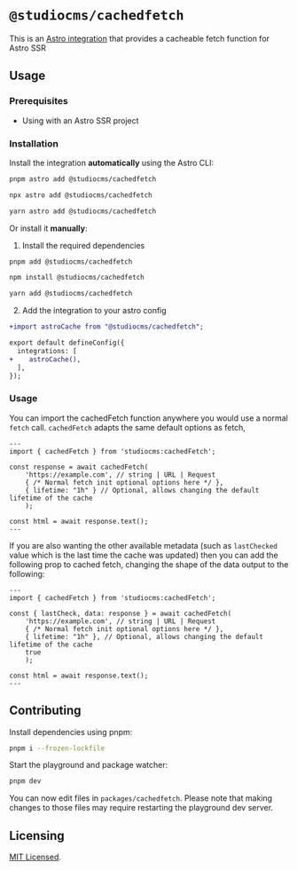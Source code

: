 # `@studiocms/cachedfetch`

This is an [Astro integration](https://docs.astro.build/en/guides/integrations-guide/) that provides a cacheable fetch function for Astro SSR

## Usage

### Prerequisites

- Using with an Astro SSR project

### Installation

Install the integration **automatically** using the Astro CLI:

```bash
pnpm astro add @studiocms/cachedfetch
```

```bash
npx astro add @studiocms/cachedfetch
```

```bash
yarn astro add @studiocms/cachedfetch
```

Or install it **manually**:

1. Install the required dependencies

```bash
pnpm add @studiocms/cachedfetch
```

```bash
npm install @studiocms/cachedfetch
```

```bash
yarn add @studiocms/cachedfetch
```

2. Add the integration to your astro config

```diff
+import astroCache from "@studiocms/cachedfetch";

export default defineConfig({
  integrations: [
+    astroCache(),
  ],
});
```

### Usage

You can import the cachedFetch function anywhere you would use a normal `fetch` call. `cachedFetch` adapts the same default options as fetch,

```astro
---
import { cachedFetch } from 'studiocms:cachedFetch';

const response = await cachedFetch(
    'https://example.com', // string | URL | Request
    { /* Normal fetch init optional options here */ },
    { lifetime: "1h" } // Optional, allows changing the default lifetime of the cache
    );

const html = await response.text();
---
```

If you are also wanting the other available metadata (such as `lastChecked` value which is the last time the cache was updated) then you can add the following prop to cached fetch, changing the shape of the data output to the following:

```astro
---
import { cachedFetch } from 'studiocms:cachedFetch';

const { lastCheck, data: response } = await cachedFetch(
    'https://example.com', // string | URL | Request
    { /* Normal fetch init optional options here */ },
    { lifetime: "1h" }, // Optional, allows changing the default lifetime of the cache
    true
    );

const html = await response.text();
---
```


## Contributing

Install dependencies using pnpm: 

```bash
pnpm i --frozen-lockfile
```

Start the playground and package watcher:

```bash
pnpm dev
```

You can now edit files in `packages/cachedfetch`. Please note that making changes to those files may require restarting the playground dev server.

## Licensing

[MIT Licensed](https://github.com/withstudiocms/cachedfetch/blob/main/LICENSE).